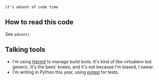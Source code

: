 ```
it's advent of code time
```

## How to read this code

See `advent/`.

## Talking tools
- I'm using [Hermit](https://github.com/cashapp/hermit) to manage build tools. It's kind of like
  virtualenv but generic. It's the bees' knees, and it's not because I'm biased, I swear.
- I'm writing in Python this year, using [pytest](https://github.com/pytest-dev/pytest/) for tests.
